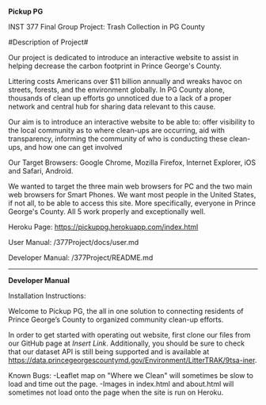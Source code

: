 **Pickup PG**

INST 377 Final Group Project: Trash Collection in PG County

#Description of Project#

Our project is dedicated to introduce an interactive website to assist in helping decrease the carbon footprint in Prince George's County.

Littering costs Americans over $11 billion annually and wreaks havoc on streets, forests, and the environment globally. In PG County alone, thousands of clean up efforts go unnoticed due to a lack of a proper network and central hub for sharing data relevant to this cause.

Our aim is to introduce an interactive website to be able to: offer visibility to the local community as to where clean-ups are occurring, aid with transparency, informing the community of who is conducting these clean-ups, and how one can get involved

Our Target Browsers: Google Chrome, Mozilla Firefox, Internet Explorer, iOS and Safari, Android.

We wanted to target the three main web browsers for PC and the two main web browsers for Smart Phones. We want most people in the United States, if not all, to be able to access this site. More specifically, everyone in Prince George's County. All 5 work properly and exceptionally well.

Heroku Page: https://pickuppg.herokuapp.com/index.html

User Manual: /377Project/docs/user.md

Developer Manual: /377Project/README.md



****************************************************************************************************************************************


**Developer Manual**

Installation Instructions:

Welcome to Pickup PG, the all in one solution to connecting residents of Prince George’s County to organized community clean-up efforts. 

In order to get started with operating out website, first clone our files from our GitHub page at *Insert Link*. Additionally, you should be sure to check that our dataset API is still being supported and is available at https://data.princegeorgescountymd.gov/Environment/LitterTRAK/9tsa-iner.


Known Bugs:
-Leaflet map on "Where we Clean" will sometimes be slow to load and time out the page. 
-Images in index.html and about.html will sometimes not load onto the page when the site is run on Heroku. 

